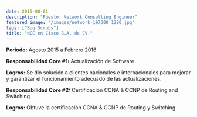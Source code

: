 ```yaml
---
date: 2015-08-01
description: "Puesto: Network Consulting Engineer"
featured_image: "/images/network-197300_1280.jpg"
tags: ["Bug Scrubs"]
title: "NCE en Cisco S.A. de CV."
---
```


**Periodo:** Agosto 2015 a Febrero 2016  
  
  
**Responsabilidad Core #1:** Actualización de Software   

 
**Logros:** Se dio solución a clientes nacionales e internacionales para mejorar y 
garantizar el funcionamiento adecuado de las actualizaciones.  



**Responsabilidad Core #2:** Certificación CCNA & CCNP de Routing and Switching


**Logros:** Obtuve la certificación CCNA & CCNP de Routing y Switching.								